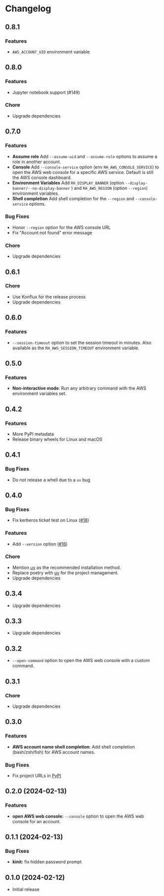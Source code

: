 # Changelog

## 0.8.1

### Features

* `AWS_ACCOUNT_UID` environment variable

## 0.8.0

### Features

* Jupyter notebook support (#149)

### Chore

* Upgrade dependencies

## 0.7.0

### Features

* **Assume role** Add `--assume-uid` and `--assume-role` options to assume a role in another account.
* **Console** Add `--console-service` option (env `RH_AWS_CONSOLE_SERVICE`) to open the AWS web console for a specific AWS service. Default is still the AWS console dashboard.
* **Environment Variables** Add `RH_DISPLAY_BANNER` (option `--display-banner/--no-display-banner` ) and `RH_AWS_REGION` (option `--region`) environment variables.
* **Shell completion** Add shell completion for the `--region` and `--console-service` options.

### Bug Fixes

* Honor `--region` option for the AWS console URL
* Fix "Account not found" error message

### Chore

* Upgrade dependencies

## 0.6.1

### Chore

* Use Konflux for the release process
* Upgrade dependencies

## 0.6.0

### Features

* `--session-timeout` option to set the session timeout in minutes. Also available as the `RH_AWS_SESSION_TIMEOUT` environment variable.

## 0.5.0

### Features

* **Non-interactive mode**: Run any arbitrary command with the AWS environment variables set.

## 0.4.2

### Features

* More PyPI metadata
* Release binary wheels for Linux and macOS

## 0.4.1

### Bug Fixes

* Do not release a whell due to a `uv` bug

## 0.4.0

### Bug Fixes

* Fix kerberos ticket test on Linux ([#18](https://github.com/app-sre/rh-aws-saml-login/issues/18))

### Features

* Add `--version` option ([#16](https://github.com/app-sre/rh-aws-saml-login/issues/16))

### Chore

* Mention [uv](https://docs.astral.sh/uv/) as the recommended installation method.
* Replace poetry with [uv](https://docs.astral.sh/uv/) for the project management.
* Upgrade dependencies

## 0.3.4

* Upgrade dependencies

## 0.3.3

* Upgrade dependencies

## 0.3.2

* `--open-command` option to open the AWS web console with a custom command.

## 0.3.1

### Chore

* Upgrade dependencies

## 0.3.0

### Features

* **AWS account name shell completion**: Add shell completion (bash/zsh/fish) for AWS account names.

### Bug Fixes

* Fix project URLs in [PyPI](https://pypi.org/project/rh-aws-saml-login/)

## 0.2.0 (2024-02-13)

### Features

* **open AWS web console:** `--console` option to open the AWS web console for an account.

## 0.1.1 (2024-02-13)

### Bug Fixes

* **kinit:** fix hidden password prompt

## 0.1.0 (2024-02-12)

* Initial release
